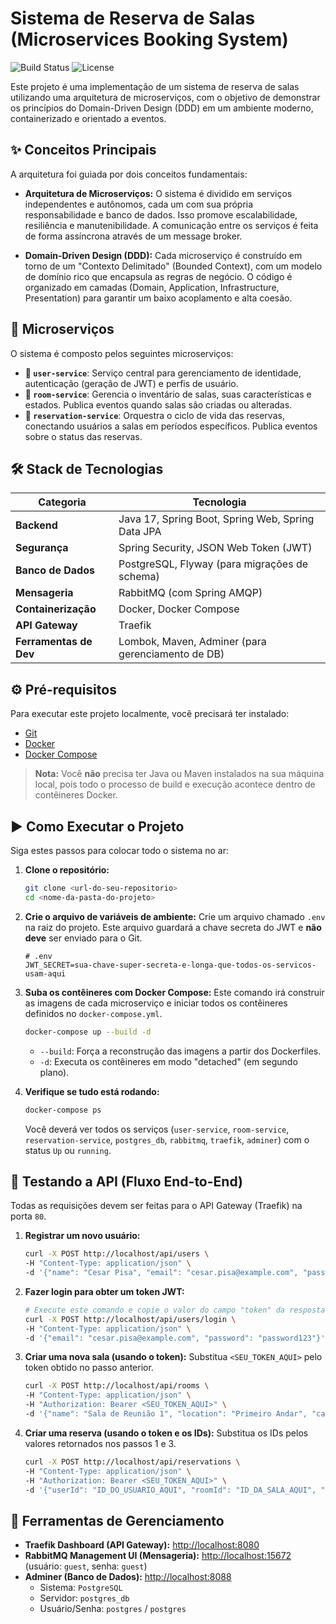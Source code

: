 # Sistema de Reserva de Salas (Microservices Booking System)

![Build Status](https://img.shields.io/badge/build-passing-brightgreen)
![License](https://img.shields.io/badge/license-MIT-blue)

Este projeto é uma implementação de um sistema de reserva de salas utilizando uma arquitetura de microserviços, com o objetivo de demonstrar os princípios do Domain-Driven Design (DDD) em um ambiente moderno, containerizado e orientado a eventos.

## ✨ Conceitos Principais

A arquitetura foi guiada por dois conceitos fundamentais:

* **Arquitetura de Microserviços:** O sistema é dividido em serviços independentes e autônomos, cada um com sua própria responsabilidade e banco de dados. Isso promove escalabilidade, resiliência e manutenibilidade. A comunicação entre os serviços é feita de forma assíncrona através de um message broker.

* **Domain-Driven Design (DDD):** Cada microserviço é construído em torno de um "Contexto Delimitado" (Bounded Context), com um modelo de domínio rico que encapsula as regras de negócio. O código é organizado em camadas (Domain, Application, Infrastructure, Presentation) para garantir um baixo acoplamento e alta coesão.

## 🚀 Microserviços

O sistema é composto pelos seguintes microserviços:

* **👤 `user-service`**: Serviço central para gerenciamento de identidade, autenticação (geração de JWT) e perfis de usuário.
* **🚪 `room-service`**: Gerencia o inventário de salas, suas características e estados. Publica eventos quando salas são criadas ou alteradas.
* **📅 `reservation-service`**: Orquestra o ciclo de vida das reservas, conectando usuários a salas em períodos específicos. Publica eventos sobre o status das reservas.

## 🛠️ Stack de Tecnologias

| Categoria                | Tecnologia                                                              |
| ------------------------ | ----------------------------------------------------------------------- |
| **Backend** | Java 17, Spring Boot, Spring Web, Spring Data JPA                       |
| **Segurança** | Spring Security, JSON Web Token (JWT)                                   |
| **Banco de Dados** | PostgreSQL, Flyway (para migrações de schema)                           |
| **Mensageria** | RabbitMQ (com Spring AMQP)                                              |
| **Containerização** | Docker, Docker Compose                                                  |
| **API Gateway** | Traefik                                                                 |
| **Ferramentas de Dev** | Lombok, Maven, Adminer (para gerenciamento de DB)                       |

## ⚙️ Pré-requisitos

Para executar este projeto localmente, você precisará ter instalado:

* [Git](https://git-scm.com/)
* [Docker](https://www.docker.com/products/docker-desktop/)
* [Docker Compose](https://docs.docker.com/compose/)

> **Nota:** Você **não** precisa ter Java ou Maven instalados na sua máquina local, pois todo o processo de build e execução acontece dentro de contêineres Docker.

## ▶️ Como Executar o Projeto

Siga estes passos para colocar todo o sistema no ar:

1.  **Clone o repositório:**
    ```bash
    git clone <url-do-seu-repositorio>
    cd <nome-da-pasta-do-projeto>
    ```

2.  **Crie o arquivo de variáveis de ambiente:**
    Crie um arquivo chamado `.env` na raiz do projeto. Este arquivo guardará a chave secreta do JWT e **não deve** ser enviado para o Git.
    ```
    # .env
    JWT_SECRET=sua-chave-super-secreta-e-longa-que-todos-os-servicos-usam-aqui
    ```

3.  **Suba os contêineres com Docker Compose:**
    Este comando irá construir as imagens de cada microserviço e iniciar todos os contêineres definidos no `docker-compose.yml`.
    ```bash
    docker-compose up --build -d
    ```
    * `--build`: Força a reconstrução das imagens a partir dos Dockerfiles.
    * `-d`: Executa os contêineres em modo "detached" (em segundo plano).

4.  **Verifique se tudo está rodando:**
    ```bash
    docker-compose ps
    ```
    Você deverá ver todos os serviços (`user-service`, `room-service`, `reservation-service`, `postgres_db`, `rabbitmq`, `traefik`, `adminer`) com o status `Up` ou `running`.

## 🔩 Testando a API (Fluxo End-to-End)

Todas as requisições devem ser feitas para o API Gateway (Traefik) na porta `80`.

1.  **Registrar um novo usuário:**
    ```bash
    curl -X POST http://localhost/api/users \
    -H "Content-Type: application/json" \
    -d '{"name": "Cesar Pisa", "email": "cesar.pisa@example.com", "password": "password123", "phone": "11999999999", "street": "Rua Exemplo", "city": "Toledo", "state": "PR", "zipCode": "85900-000"}'
    ```

2.  **Fazer login para obter um token JWT:**
    ```bash
    # Execute este comando e copie o valor do campo "token" da resposta
    curl -X POST http://localhost/api/users/login \
    -H "Content-Type: application/json" \
    -d '{"email": "cesar.pisa@example.com", "password": "password123"}'
    ```

3.  **Criar uma nova sala (usando o token):**
    Substitua `<SEU_TOKEN_AQUI>` pelo token obtido no passo anterior.
    ```bash
    curl -X POST http://localhost/api/rooms \
    -H "Content-Type: application/json" \
    -H "Authorization: Bearer <SEU_TOKEN_AQUI>" \
    -d '{"name": "Sala de Reunião 1", "location": "Primeiro Andar", "capacity": 10}'
    ```

4.  **Criar uma reserva (usando o token e os IDs):**
    Substitua os IDs pelos valores retornados nos passos 1 e 3.
    ```bash
    curl -X POST http://localhost/api/reservations \
    -H "Content-Type: application/json" \
    -H "Authorization: Bearer <SEU_TOKEN_AQUI>" \
    -d '{"userId": "ID_DO_USUARIO_AQUI", "roomId": "ID_DA_SALA_AQUI", "startTime": "2025-10-20T14:00:00", "endTime": "2025-10-20T15:00:00"}'
    ```

## 🧰 Ferramentas de Gerenciamento

* **Traefik Dashboard (API Gateway):** [http://localhost:8080](http://localhost:8080)
* **RabbitMQ Management UI (Mensageria):** [http://localhost:15672](http://localhost:15672) (usuário: `guest`, senha: `guest`)
* **Adminer (Banco de Dados):** [http://localhost:8088](http://localhost:8088)
    * Sistema: `PostgreSQL`
    * Servidor: `postgres_db`
    * Usuário/Senha: `postgres` / `postgres`
